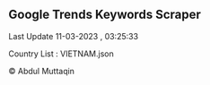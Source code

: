 

## Google Trends Keywords Scraper 
 
Last Update 11-03-2023 , 03:25:33

Country List :
VIETNAM.json



© Abdul Muttaqin 

